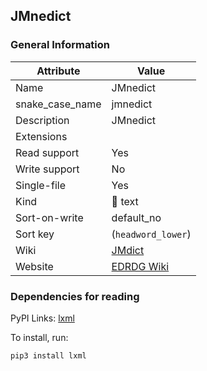 ## JMnedict

### General Information

| Attribute       | Value                                                        |
| --------------- | ------------------------------------------------------------ |
| Name            | JMnedict                                                     |
| snake_case_name | jmnedict                                                     |
| Description     | JMnedict                                                     |
| Extensions      |                                                              |
| Read support    | Yes                                                          |
| Write support   | No                                                           |
| Single-file     | Yes                                                          |
| Kind            | 📝 text                                                       |
| Sort-on-write   | default_no                                                   |
| Sort key        | (`headword_lower`)                                           |
| Wiki            | [JMdict](https://en.wikipedia.org/wiki/JMdict)               |
| Website         | [EDRDG Wiki](https://www.edrdg.org/wiki/index.php/Main_Page) |

### Dependencies for reading

PyPI Links: [lxml](https://pypi.org/project/lxml)

To install, run:

```sh
pip3 install lxml
```



